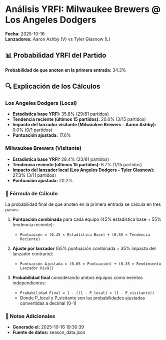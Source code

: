 # Análisis YRFI: Milwaukee Brewers @ Los Angeles Dodgers

**Fecha:** 2025-10-16  
**Lanzadores:** Aaron Ashby (V) vs Tyler Glasnow (L)

## 📊 Probabilidad YRFI del Partido

**Probabilidad de que anoten en la primera entrada:** 34.3%

## 🔍 Explicación de los Cálculos

### Los Angeles Dodgers (Local)
- **Estadística base YRFI:** 35.8% (29/81 partidos)
- **Tendencia reciente (últimos 15 partidos):** 20.0% (3/15 partidos)
- **Impacto del lanzador visitante (Milwaukee Brewers - Aaron Ashby):** 0.0% (0/1 partidos)
- **Puntuación ajustada:** 17.6%

### Milwaukee Brewers (Visitante)
- **Estadística base YRFI:** 28.4% (23/81 partidos)
- **Tendencia reciente (últimos 15 partidos):** 6.7% (1/15 partidos)
- **Impacto del lanzador local (Los Angeles Dodgers - Tyler Glasnow):** 27.3% (3/11 partidos)
- **Puntuación ajustada:** 20.2%

### 📝 Fórmula de Cálculo

La probabilidad final de que anoten en la primera entrada se calcula en tres pasos:

1. **Puntuación combinada** para cada equipo (45% estadística base + 55% tendencia reciente):
   - `Puntuación = (0.45 × Estadística Base) + (0.55 × Tendencia Reciente)`

2. **Ajuste por lanzador** (65% puntuación combinada + 35% impacto del lanzador contrario):
   - `Puntuación Ajustada = (0.65 × Puntuación) + (0.35 × Rendimiento Lanzador Rival)`

3. **Probabilidad final** considerando ambos equipos como eventos independientes:
   - `Probabilidad Final = 1 - ((1 - P_local) × (1 - P_visitante))`
   - Donde P_local y P_visitante son las probabilidades ajustadas convertidas a decimal (0-1)

### 📌 Notas Adicionales

- **Generado el:** 2025-10-16 19:30:39
- **Fuente de datos:** season_data.json
